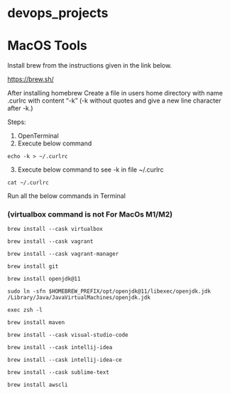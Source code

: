 # devops_projects


# MacOS Tools

Install brew from the instructions given in the link below.


https://brew.sh/

After installing homebrew
Create a file in users home directory with name .curlrc with content “-k” 
(-k without quotes and give a new line character after -k.)

Steps:

1. OpenTerminal
2. Execute below command
```
echo -k > ~/.curlrc
```
3. Execute below command to see -k in file ~/.curlrc 
```
cat ~/.curlrc
```

Run all the below commands in Terminal


### (virtualbox command is not For MacOs M1/M2)
```
brew install --cask virtualbox 
```
```
brew install --cask vagrant
```
```
brew install --cask vagrant-manager
```
```
brew install git
```
```
brew install openjdk@11
```
```
sudo ln -sfn $HOMEBREW_PREFIX/opt/openjdk@11/libexec/openjdk.jdk /Library/Java/JavaVirtualMachines/openjdk.jdk
```
```
exec zsh -l
```
```
brew install maven
```
```
brew install --cask visual-studio-code
```
```
brew install --cask intellij-idea
```
```
brew install --cask intellij-idea-ce
```
```
brew install --cask sublime-text
```
```
brew install awscli
```
